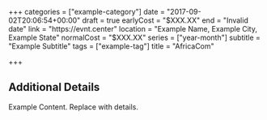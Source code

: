 +++
categories = ["example-category"]
date = "2017-09-02T20:06:54+00:00"
draft = true
earlyCost = "$XXX.XX"
end = "Invalid date"
link = "https://evnt.center"
location = "Example Name, Example City, Example State"
normalCost = "$XXX.XX"
series = ["year-month"]
subtitle = "Example Subtitle"
tags = ["example-tag"]
title = "AfricaCom"

+++

<!--more-->

## Additional Details

Example Content. Replace with details.
